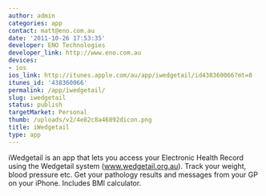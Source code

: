 ```yaml
---
author: admin
categories: app
contact: matt@eno.com.au
date: '2011-10-26 17:53:35'
developer: ENO Technologies
developer_link: http://www.eno.com.au
devices: 
- ios
ios_link: http://itunes.apple.com/au/app/iwedgetail/id438360066?mt=8
itunes_id: '438360066'
permalink: /app/iwedgetail/
slug: iwedgetail
status: publish
targetMarket: Personal
thumb: /uploads/v2/4e82c8a46892dicon.png
title: iWedgetail
type: app
---
```


iWedgetail is an app that lets you access your Electronic Health Record using the Wedgetail system (<a href="http://www.wedgetail.org.au">www.wedgetail.org.au</a>). Track your weight, blood pressure etc. Get your pathology results and messages from your GP on your iPhone. Includes BMI calculator.